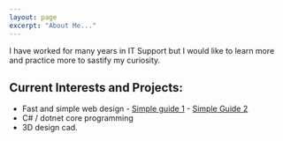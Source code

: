 ```yaml
---
layout: page
excerpt: "About Me..."
---
```


I have worked for many years in IT Support but I would like to learn more and practice more to sastify my curiosity.

## Current Interests and Projects:

- Fast and simple web design - [Simple guide 1](https://biodata-club.github.io/githubPagesTutorial/) - [Simple Guide 2](https://ncsu-libraries.github.io/jekyll-academic-docs/#required-software)
- C# / dotnet core programming
- 3D design cad.
